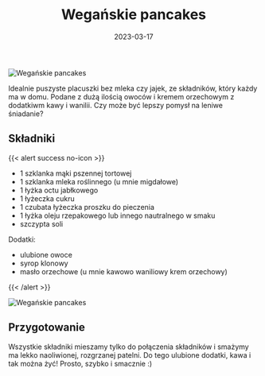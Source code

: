 ﻿---
title: "Wegańskie pancakes"
date: 2023-03-17
categories:
- śniadanie
tags:
- placuszki
- blw
- wegańskie
- bez laktozy

thumbnailImagePosition: "top"
---
![Wegańskie pancakes](/img/Weganskie-pancakes/Wegańskie-pancakes-1.JPG)

Idealnie puszyste placuszki bez mleka czy jajek, ze składników, który każdy ma w domu. Podane z dużą ilością owoców i kremem orzechowym z dodatkiwm kawy i wanilii. Czy może być lepszy pomysł na leniwe śniadanie?
<!--more-->

## Składniki
{{< alert success no-icon >}}
- 1 szklanka mąki pszennej tortowej
- 1 szklanka mleka roślinnego (u mnie migdałowe)
- 1 łyżka octu jabłkowego
- 1 łyżeczka cukru
- 1 czubata łyżeczka proszku do pieczenia
- 1 łyżka oleju rzepakowego lub innego nautralnego w smaku
- szczypta soli

Dodatki:
- ulubione owoce
- syrop klonowy
- masło orzechowe (u mnie kawowo waniliowy krem orzechowy)


{{< /alert >}}

![Wegańskie pancakes](/img/Weganskie-pancakes/Wegańskie-pancakes-2.JPG)
## Przygotowanie
Wszystkie składniki mieszamy tylko do połączenia składników i smażymy ma lekko naoliwionej, rozgrzanej patelni. Do tego ulubione dodatki, kawa i tak można żyć! Prosto, szybko i smacznie :)

